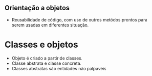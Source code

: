 ## Orientação a objetos

* Reusabilidade de código, com uso de outros metódos prontos para serem usadas em diferentes situação.

# Classes e objetos

* Objeto é criado a partir de classes.
* Classe abstrata e classe concreta.
* Classes abstratas são entidades não palpavéis
